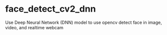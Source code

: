 # face_detect_cv2_dnn
Use Deep Neural Network (DNN) model to use opencv detect face in image, video, and realtime webcam
